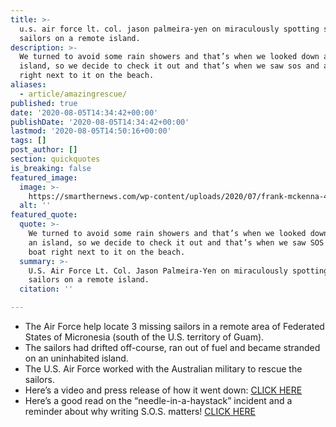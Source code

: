 ```yaml
---
title: >-
  u.s. air force lt. col. jason palmeira-yen on miraculously spotting stranded
  sailors on a remote island.
description: >-
  We turned to avoid some rain showers and that’s when we looked down and saw an
  island, so we decide to check it out and that’s when we saw sos and a boat
  right next to it on the beach.
aliases:
  - article/amazingrescue/
published: true
date: '2020-08-05T14:34:42+00:00'
publishDate: '2020-08-05T14:34:42+00:00'
lastmod: '2020-08-05T14:50:16+00:00'
tags: []
post_author: []
section: quickquotes
is_breaking: false
featured_image:
  image: >-
    https://smarthernews.com/wp-content/uploads/2020/07/frank-mckenna-4V8JxijgZ_c-unsplash-min-1024x682.jpg
  alt: ''
featured_quote:
  quote: >-
    We turned to avoid some rain showers and that’s when we looked down and saw
    an island, so we decide to check it out and that’s when we saw SOS and a
    boat right next to it on the beach.
  summary: >-
    U.S. Air Force Lt. Col. Jason Palmeira-Yen on miraculously spotting stranded
    sailors on a remote island.
  citation: ''

---
```

*   The Air Force help locate 3 missing sailors in a remote area of Federated States of Micronesia (south of the U.S. territory of Guam).
*   The sailors had drifted off-course, ran out of fuel and became stranded on an uninhabited island.
*   The U.S. Air Force worked with the Australian military to rescue the sailors.
*   Here’s a video and press release of how it went down: [CLICK HERE](\"https://www.andersen.af.mil/News/Features/Article/2298691/andersen-kc-135-crew-locates-missing-mariners-on-lone-pacific-island/\")
*   Here’s a good read on the “needle-in-a-haystack” incident and a reminder about why writing S.O.S. matters! [CLICK HERE](\"https://www.cnn.com/2020/08/03/asia/us-australian-micronesia-sos-pacific-island-rescue-intl-hnk-scli/index.html\")